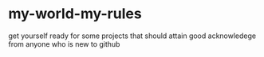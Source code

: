 # my-world-my-rules
get yourself ready for some projects that should attain good acknowledege from anyone who is new to github  
